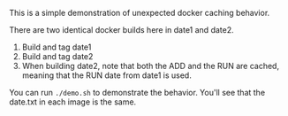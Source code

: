 This is a simple demonstration of unexpected docker caching behavior.

There are two identical docker builds here in date1 and date2. 
1. Build and tag date1
2. Build and tag date2
3. When building date2, note that both the ADD and the RUN are cached, meaning that the RUN date from date1 is used.

You can run `./demo.sh` to demonstrate the behavior. You'll see that the date.txt in each image is the same.
